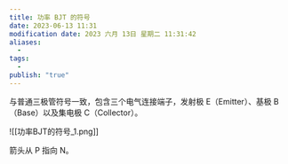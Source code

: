 ```yaml
---
title: 功率 BJT 的符号
date: 2023-06-13 11:31
modification date: 2023 六月 13日 星期二 11:31:42
aliases:
  - 
tags:
  - 
publish: "true"
---
```


与普通三极管符号一致，包含三个电气连接端子，发射极 E（Emitter）、基极 B（Base）以及集电极 C（Collector）。

![[功率BJT的符号_1.png]]

箭头从 P 指向 N。